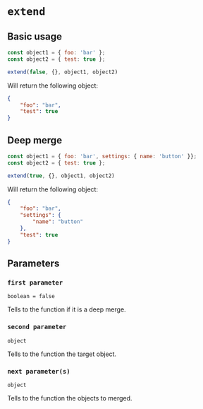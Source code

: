 # `extend`

## Basic usage

```javascript
const object1 = { foo: 'bar' };
const object2 = { test: true };

extend(false, {}, object1, object2)
```

Will return the following object:

```json
{
    "foo": "bar",
    "test": true
}
```

## Deep merge

```javascript
const object1 = { foo: 'bar', settings: { name: 'button' }};
const object2 = { test: true };

extend(true, {}, object1, object2)
```

Will return the following object:

```json
{
    "foo": "bar",
    "settings": {
        "name": "button"
    },
    "test": true
}
```

## Parameters

### `first parameter`

`boolean = false`

Tells to the function if it is a deep merge.

### `second parameter`

`object`

Tells to the function the target object.

### `next parameter(s)`

`object`

Tells to the function the objects to merged.
